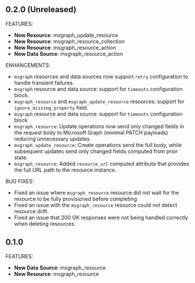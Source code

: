## 0.2.0 (Unreleased)

FEATURES:
- **New Resource**: msgraph_update_resource
- **New Resource**: msgraph_resource_collection
- **New Resource**: msgraph_resource_action
- **New Data Source**: msgraph_resource_action

ENHANCEMENTS:
- `msgraph` resources and data sources now support `retry` configuration to handle transient failures.
- `msgraph` resource and data source: support for `timeouts` configuration block.
- `msgraph_resource` and `msgraph_update_resource` resources: support for `ignore_missing_property` field.
- `msgraph` resource and data source: support for `timeouts` configuration block
- `msgraph_resource`: Update operations now send only changed fields in the request body to Microsoft Graph (minimal PATCH payloads) reducing unnecessary updates.
- `msgraph_update_resource`: Create operations send the full body, while subsequent updates send only changed fields computed from prior state.
- `msgraph_resource`: Added `resource_url` computed attribute that provides the full URL path to the resource instance.

BUG FIXES:
- Fixed an issue where `msgraph_resource` resource did not wait for the resource to be fully provisioned before completing.
- Fixed an issue with the `msgraph_resource` resource could not detect resource drift.
- Fixed an issue that 200 OK responses were not being handled correctly when deleting resources.

## 0.1.0

FEATURES:
- **New Data Source**: msgraph_resource
- **New Resource**: msgraph_resource